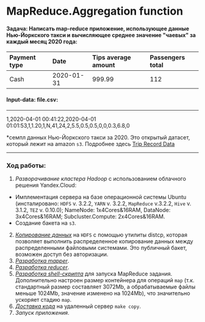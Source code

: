 # MapReduce.Aggregation function

#### Задача: Написать map-reduce приложение, использующее данные Нью-Йоркского такси и вычисляющее среднее значение "чаевых" за каждый месяц 2020 года:

| Payment type | Date |	Tips average amount | Passengers total |
| :------------| :--- | :------------------ | :--------------- |
|Cash|	2020-01-31|	999.99|	112|

#### Input-data: file.csv:
---
1,2020-04-01 00:41:22,2020-04-01 01:01:53,1,1.20,1,N,41,24,2,5.5,0.5,0.5,0,0,0.3,6.8,0

*семпл данных Нью-Йоркского такси за 2020. Это открытый датасет, который лежит на amazon `s3`. Подробнее здесь [Trip Record Data][1]

---

### Ход работы:
1. *Разворачивание кластера Hadoop* с использованием облачного решения Yandex.Cloud:
  - Имплементация сервера на базе операционной системы Ubuntu (инсталировано: `HDFS` v. 3.2.2, `YARN` v. 3.2.2, `MapReduce` v.3.2.2, `Hive` v. 3.1.2, `TEZ` v. 0.10.0);
    NameNode: 1x4Cores&16RAM, DataNode: 3x4Cores&16RAM; Subcluster.Compute: 2x4Cores&16RAM.
  - Создание бакета на `s3`.
2. [*Копирование данных*][1] на `HDFS` с помощью утилиты distcp, которая позволяет выполнить распределенное копирование данных между распределенными файловыми системами. Это публичный бакет, возможен доступ без авторизации.
3. [*Разработка mapper*][2].
4. [*Разработка reducer*][3]. 
5. [*Разработка shell-скрипта*][4] для запуска MapReduce задания. Дополнительно настроен размер контейнера для операций `map` (т.к. стандартный размер составляет 3072Mb, а обрабатываемые файлы меньше 1024Mb, значение изменено на 1024Mb), что значительно ускоряет стадию `map`.
6. [*Доставка кода*][5] на удаленный сервер `make copy`.
7. *Запуск приложения*.


[1]:https://github.com/loverberg/portfolio/blob/main/MapReduceAgg/download.sh
[2]:https://github.com/loverberg/portfolio/blob/main/MapReduceAgg/mapper.py
[3]:https://github.com/loverberg/portfolio/blob/main/MapReduceAgg/reducer.py
[4]:https://github.com/loverberg/portfolio/blob/main/MapReduceAgg/run.sh
[5]:https://github.com/loverberg/portfolio/blob/main/MapReduceAgg/Makefile
